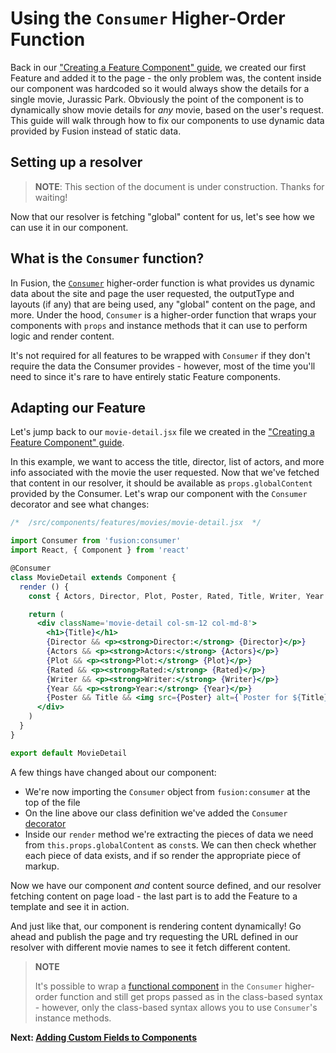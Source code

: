 # Using the `Consumer` Higher-Order Function

Back in our ["Creating a Feature Component" guide](./creating-feature-component.md), we created our first Feature and added it to the page - the only problem was, the content inside our component was hardcoded so it would always show the details for a single movie, Jurassic Park. Obviously the point of the component is to dynamically show movie details for *any* movie, based on the user's request. This guide will walk through how to fix our components to use dynamic data provided by Fusion instead of static data.

## Setting up a resolver

> **NOTE**: This section of the document is under construction. Thanks for waiting!

<!-- TODO: add section for how to configure a resolver -->

Now that our resolver is fetching "global" content for us, let's see how we can use it in our component.

## What is the `Consumer` function?

In Fusion, the [`Consumer`](../api/feature-pack/components/consumer.md) higher-order function is what provides us dynamic data about the site and page the user requested, the outputType and layouts (if any) that are being used, any "global" content on the page, and more. Under the hood, `Consumer` is a higher-order function that wraps your components with `props` and instance methods that it can use to perform logic and render content.

It's not required for all features to be wrapped with `Consumer` if they don't require the data the Consumer provides - however, most of the time you'll need to since it's rare to have entirely static Feature components.

## Adapting our Feature

Let's jump back to our `movie-detail.jsx` file we created in the ["Creating a Feature Component" guide](./creating-feature-component.md).

In this example, we want to access the title, director, list of actors, and more info associated with the movie the user requested. Now that we've fetched that content in our resolver, it should be available as `props.globalContent` provided by the Consumer. Let's wrap our component with the `Consumer` decorator and see what changes:

```jsx
/*  /src/components/features/movies/movie-detail.jsx  */

import Consumer from 'fusion:consumer'
import React, { Component } from 'react'

@Consumer
class MovieDetail extends Component {
  render () {
    const { Actors, Director, Plot, Poster, Rated, Title, Writer, Year } = this.props.globalContent

    return (
      <div className='movie-detail col-sm-12 col-md-8'>
        <h1>{Title}</h1>
        {Director && <p><strong>Director:</strong> {Director}</p>}
        {Actors && <p><strong>Actors:</strong> {Actors}</p>}
        {Plot && <p><strong>Plot:</strong> {Plot}</p>}
        {Rated && <p><strong>Rated:</strong> {Rated}</p>}
        {Writer && <p><strong>Writer:</strong> {Writer}</p>}
        {Year && <p><strong>Year:</strong> {Year}</p>}
        {Poster && Title && <img src={Poster} alt={`Poster for ${Title}`} />}
      </div>
    )
  }
}

export default MovieDetail
```

A few things have changed about our component:
- We're now importing the `Consumer` object from `fusion:consumer` at the top of the file
- On the line above our class definition we've added the `Consumer` [decorator](https://www.sitepoint.com/javascript-decorators-what-they-are/)
- Inside our `render` method we're extracting the pieces of data we need from `this.props.globalContent` as `const`s. We can then check whether each piece of data exists, and if so render the appropriate piece of markup.

Now we have our component *and* content source defined, and our resolver fetching content on page load - the last part is to add the Feature to a template and see it in action.

<!-- TODO: add image of PB Admin with Feature -->

And just like that, our component is rendering content dynamically! Go ahead and publish the page and try requesting the URL defined in our resolver with different movie names to see it fetch different content.

> **NOTE**
>
> It's possible to wrap a [functional component](https://reactjs.org/docs/components-and-props.html#functional-and-class-components) in the `Consumer` higher-order function and still get props passed as in the class-based syntax - however, only the class-based syntax allows you to use `Consumer`'s instance methods.

**Next: [Adding Custom Fields to Components](./adding-custom-fields.md)**
